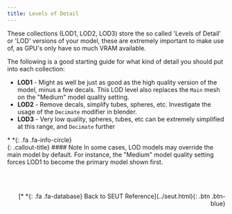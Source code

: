 ```yaml
---
title: Levels of Detail
---
```


These collections (LOD1, LOD2, LOD3) store the so called 'Levels of Detail' or 'LOD' versions of your model, these are extremely important to make use of, as GPU's only have so much VRAM available. 

The following is a good starting guide for what kind of detail you should put into each collection:

* **LOD1** - Might as well be just as good as the high quality version of the model, minus a few decals. This LOD level also replaces the `Main` mesh on the "Medium" model quality setting.
* **LOD2** - Remove decals, simplify tubes, spheres, etc. Investigate the usage of the `Decimate` modifier in blender.
* **LOD3** - Very low quality, spheres, tubes, etc can be extremely simplified at this range, and `Decimate` further

<div class="callout-block callout-info"><div class="icon-holder">*&nbsp;*{: .fa .fa-info-circle}
</div><div class="content">
{: .callout-title}
#### Note
In some cases, LOD models may override the main model by default. For instance, the "Medium" model quality setting forces LOD1 to become the primary model shown first.
</div></div>

<br><br/>
<p style="text-align:right">[*&nbsp;*{: .fa .fa-database} Back to SEUT Reference](../seut.html){: .btn .btn-blue}</p>